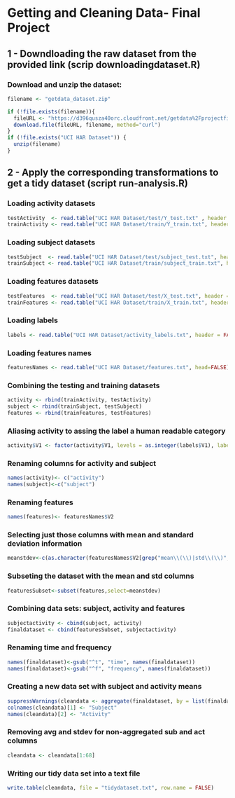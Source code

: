 # Getting and Cleaning Data- Final Project

## 1 - Downdloading the raw dataset from the provided link (scrip downloadingdataset.R)

### Download and unzip the dataset:

```R
filename <- "getdata_dataset.zip"

if (!file.exists(filename)){
  fileURL <- "https://d396qusza40orc.cloudfront.net/getdata%2Fprojectfiles%2FUCI%20HAR%20Dataset.zip "
  download.file(fileURL, filename, method="curl")
}  
if (!file.exists("UCI HAR Dataset")) { 
  unzip(filename) 
}
```

## 2 - Apply the corresponding transformations to get a tidy dataset (script run-analysis.R)

### Loading activity datasets
``` R
testActivity  <- read.table("UCI HAR Dataset/test/Y_test.txt" , header = FALSE)
trainActivity <- read.table("UCI HAR Dataset/train/Y_train.txt", header = FALSE)
```

### Loading subject datasets 
``` R
testSubject  <- read.table("UCI HAR Dataset/test/subject_test.txt", header = FALSE)
trainSubject <- read.table("UCI HAR Dataset/train/subject_train.txt", header = FALSE)
```

### Loading features datasets 
``` R
testFeatures  <- read.table("UCI HAR Dataset/test/X_test.txt", header = FALSE)
trainFeatures <- read.table("UCI HAR Dataset/train/X_train.txt", header = FALSE)
```

### Loading labels
``` R
labels <- read.table("UCI HAR Dataset/activity_labels.txt", header = FALSE)
```

### Loading features names
``` R
featuresNames <- read.table("UCI HAR Dataset/features.txt", head=FALSE)
```

### Combining the testing and training datasets
``` R
activity <- rbind(trainActivity, testActivity)
subject <- rbind(trainSubject, testSubject)
features <- rbind(trainFeatures, testFeatures)
```

### Aliasing activity to assing the label a human readable category
``` R
activity$V1 <- factor(activity$V1, levels = as.integer(labels$V1), labels = labels$V2)
``` 

### Renaming columns for activity and subject
``` R
names(activity)<- c("activity")
names(subject)<-c("subject")
```
### Renaming features
``` R
names(features)<- featuresNames$V2
``` 


### Selecting just those columns with mean and standard deviation information
``` R
meanstdev<-c(as.character(featuresNames$V2[grep("mean\\(\\)|std\\(\\)", featuresNames$V2)]))
``` 

### Subseting the dataset with the mean and std columns
``` R
featuresSubset<-subset(features,select=meanstdev)
```

### Combining data sets: subject, activity and features
``` R
subjectactivity <- cbind(subject, activity)
finaldataset <- cbind(featuresSubset, subjectactivity)
```

### Renaming time and frequency
``` R
names(finaldataset)<-gsub("^t", "time", names(finaldataset))
names(finaldataset)<-gsub("^f", "frequency", names(finaldataset))
```

### Creating a new data set with subject and activity means
``` R
suppressWarnings(cleandata <- aggregate(finaldataset, by = list(finaldataset$subject, finaldataset$activity), FUN = mean))
colnames(cleandata)[1] <- "Subject"
names(cleandata)[2] <- "Activity"
```

### Removing avg and stdev for non-aggregated sub and act columns
``` R
cleandata <- cleandata[1:68]
```
### Writing our tidy data set into a text file
``` R
write.table(cleandata, file = "tidydataset.txt", row.name = FALSE)
```
